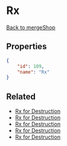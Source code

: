 # Rx

<no description available>

[Back to mergeShop](../merge-shops.md)

## Properties

```json
{
    "id": 109,
    "name": "Rx"
}
```

## Related

- [Rx for Destruction](../items/18196-rx-for-destruction.md)
- [Rx for Destruction](../items/6981-rx-for-destruction.md)
- [Rx for Destruction](../items/6980-rx-for-destruction.md)
- [Rx for Destruction](../items/6979-rx-for-destruction.md)
- [Rx for Destruction](../items/6978-rx-for-destruction.md)

